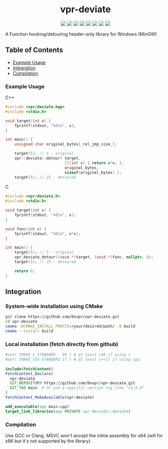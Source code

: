 <h1 align="center">vpr-deviate</h1>
<p align="center">
  <img src="https://img.shields.io/badge/Windows--C--x86-supported-green">
  <img src="https://img.shields.io/badge/Windows--C--x86__64-supported-green">
  <img src="https://img.shields.io/badge/Windows--C++--x86-supported-green">
  <img src="https://img.shields.io/badge/Windows--C++--x86__64-supported-green">
  <img src="https://img.shields.io/badge/MinGW-supported-green">
  <img src="https://img.shields.io/badge/clang-supported-green">
  <img src="https://img.shields.io/badge/MSVC-unsupported-red">
  <a href="https://mit-license.org/">
    <img src="https://img.shields.io/github/license/0xvpr/vpr-deviate?style=flat-square">
  </a>
</p>
A Function hooking/detouring header-only library for Windows (MinGW)

## Table of Contents
- [Example Usage](#example-usage)
- [Integration](#integration)
- [Compilation](#compilation)

### Example Usage
C++
```cpp
#include <vpr/deviate.hpp>
#include <stdio.h>

void target(int x) {
    fprintf(stdout, "%d\n", x);
}

int main() {
    unsigned char original_bytes[_rel_jmp_size_];

    target(5); // 5 - original
    vpr::deviate::detour( target,
                          [](int x) { return x*x; },
                          original_bytes,
                          sizeof(original_bytes) );
    target(5); // 25 - detoured
```
C
```c
#include <vpr/deviate.h>
#include <stdio.h>

void target(int x) {
    fprintf(stdout, "%d\n", x);
}

void func(int x) {
    fprintf(stdout, "%d\n", x*x);
}

int main() {
    target(5); // 5 - original
    vpr_deviate_detour((void *)target, (void *)func, nullptr, 0);
    target(5); // 25 - detoured

    return 0;
}
```

## Integration
### System-wide installation using CMake
```bash                                                        
git clone https://github.com/0xvpr/vpr-deviate.git         
cd vpr-deviate                                             
cmake -DCMAKE_INSTALL_PREFIX=/your/desired/path/ -B build      
cmake --install build                                          
```                                                            
                                                               
### Local installation (fetch directly from github)            
```cmake                                                       
#set( CMAKE_C_STANDARD   99 ) # at least c99 if using c        
#set( CMAKE_CXX_STANDARD 17 ) # at least c++17 if using cpp    
                                                               
include(FetchContent)                                          
FetchContent_Declare(                                          
  vpr-deviate                                              
  GIT_REPOSITORY https://github.com/0xvpr/vpr-deviate.git  
  GIT_TAG main  # Or use a specific version tag like "v1.0.0"  
)                                                              
FetchContent_MakeAvailable(vpr-deviate)                    

add_executable(app main.cpp)
target_link_libraries(app PRIVATE vpr-deviate::deviate)
```

### Compilation
Use GCC or Clang. MSVC won't accept the inline assembly for x64 (will for x86 but it's not supported by the library).
